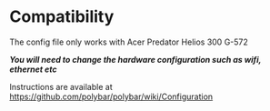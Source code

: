 # Compatibility

The config file only works with Acer Predator Helios 300 G-572

***You will need to change the hardware configuration such as wifi, ethernet etc***

Instructions are available at <https://github.com/polybar/polybar/wiki/Configuration>
